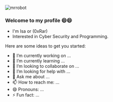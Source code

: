 ![mrrobot](https://user-images.githubusercontent.com/33517160/103047641-34072e80-459d-11eb-8039-76106a6714f6.gif)
### Welcome to my profile 😄😄
* I'm Isa or (0xRar)
* Interested in Cyber Security and Programming.



Here are some ideas to get you started:

- 🔭 I’m currently working on ...
- 🌱 I’m currently learning ...
- 👯 I’m looking to collaborate on ...
- 🤔 I’m looking for help with ...
- 💬 Ask me about ...
- 📫 How to reach me: ...
- 😄 Pronouns: ...
- ⚡ Fun fact: ...

